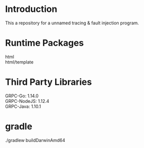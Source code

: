 # Introduction

This a repository for a unnamed tracing & fault injection program.

# Runtime Packages

html<br>
html/template<br>

# Third Party Libraries

GRPC-Go: 1.14.0<br>
GRPC-NodeJS: 1.12.4<br>
GRPC-Java: 1.10.1<br>

# gradle
./gradlew buildDarwinAmd64